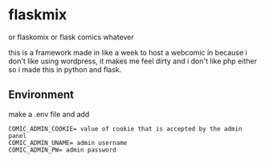 # flaskmix
or flaskomix
or flask comics
whatever

this is a framework made in like a week to host a webcomic in because i don't like using wordpress, it makes me feel dirty and i don't like php either so i made this in python and flask. 


## Environment
make a .env file and add
```
COMIC_ADMIN_COOKIE= value of cookie that is accepted by the admin panel
COMIC_ADMIN_UNAME= admin username
COMIC_ADMIN_PW= admin password
```